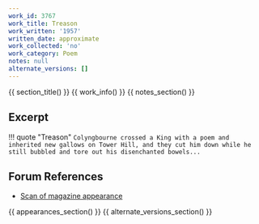 ```yaml
---
work_id: 3767
work_title: Treason
work_written: '1957'
written_date: approximate
work_collected: 'no'
work_category: Poem
notes: null
alternate_versions: []
---
```


{{ section_title() }}
{{ work_info() }}
{{ notes_section() }}
## Excerpt
!!! quote "Treason"
    ```
    Colyngbourne crossed a King with a poem
    and inherited new gallows on Tower Hill,
    and they cut him down while he still bubbled
    and tore out his disenchanted bowels...
    ```

## Forum References
- [Scan of magazine appearance](https://bukowskiforum.com/showthread.php?t=2629)

{{ appearances_section() }}
{{ alternate_versions_section() }}